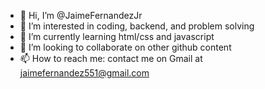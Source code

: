 - 👋 Hi, I’m @JaimeFernandezJr
- 👀 I’m interested in coding, backend, and problem solving
- 🌱 I’m currently learning html/css and javascript
- 💞️ I’m looking to collaborate on other github content
- 📫 How to reach me: contact me on Gmail at jaimefernandez551@gmail.com

<!---
JaimeFernandezJr/JaimeFernandezJr is a ✨ special ✨ repository because its `README.md` (this file) appears on your GitHub profile.
You can click the Preview link to take a look at your changes.
--->
